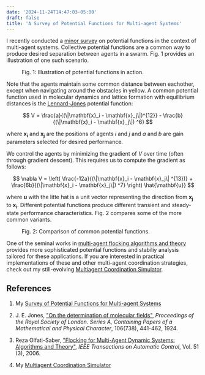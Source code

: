 ```yaml
---
date: '2024-11-24T14:47:03-05:00'
draft: false
title: 'A Survey of Potential Functions for Multi-agent Systems'
---
```


I recently conducted a [minor survey](https://github.com/tjards/survey_potential_functions) on potential functions in the context of multi-agent systems. Collective potential functions are a common way to produce desired separation between agents in a swarm. Fig. 1 provides an illustration of one such scenario.

<figure>
  <img src="/img/2024/animation2D_pinning4.gif" alt="">
  <figcaption>Fig. 1: Illustration of potential functions in action.</figcaption>
</figure>

Note that the agents maintain some common distance between eachother, except when navigating around the obstacles in yellow. A common potential function used in molecular dynamics and lattice formation with equilibrium distances is the [Lennard-Jones](https://www.jstor.org/stable/94265) potential function:

$$
V = \frac{a}{(\|\mathbf{x}_i - \mathbf{x}_j\|)^{12}} - \frac{b}{(\|\mathbf{x}_i - \mathbf{x}_j\|) ^6}
$$

where **x<sub>i</sub>** and **x<sub>j</sub>** are the positions of agents *i* and *j* and *a* and *b* are gain parameters selected for desired performance.

We control the agents by minimizing the gradient of *V* over time (often through gradient descent). This requires us to compute the gradient as follows:

$$
\nabla V = \left( \frac{-12a}{(\|\mathbf{x}_i - \mathbf{x}_j\| ^{13})} + \frac{6b}{(\|\mathbf{x}_i - \mathbf{x}_j\|) ^7} \right) \hat{\mathbf{u}}
$$

where **u** with the litte hat is a unit vector representing the direction from **x<sub>j</sub>** to **x<sub>i</sub>**. Different potential functions produce different transient and steady-state performance characteristics. Fig. 2 compares some of the more common variants.

<figure>
  <img src="/img/2024/potential_functions.png"  alt="">
  <figcaption>Fig. 2: Comparison of common potential functions.</figcaption>
</figure>

One of the seminal works in [multi-agent flocking algorithms and theory](https://ieeexplore.ieee.org/document/1605401) provides more sophisticated potential functions and stabiliy analysis tailored for these applications. If you are interested in practical implementations of these and other multi-agent coordination strategies, check out my still-evolving [Multiagent Coordination Simulator](https://github.com/tjards/multi-agent_sim/).

## References

1. My [Survey of Potential Functions for Multi-agent Systems](https://github.com/tjards/survey_potential_functions)

2. J. E. Jones,  ["On the determination of molecular fields"](https://www.jstor.org/stable/94265), *Proceedings of the Royal Society of London. Series A, Containing Papers of a Mathematical and Physical Character*, 106(738), 441-462, 1924.

3. Reza Olfati-Saber, ["Flocking for Multi-Agent Dynamic Systems: Algorithms and Theory"](https://ieeexplore.ieee.org/document/1605401), *IEEE Transactions on Automatic Control*, 
Vol. 51 (3), 2006.

4. My [Multiagent Coordination Simulator](https://github.com/tjards/multi-agent_sim/)

